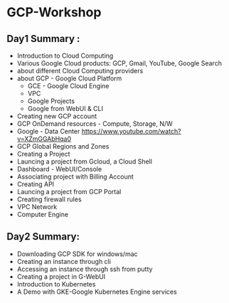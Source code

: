 # GCP-Workshop
## Day1 Summary :
- Introduction to Cloud Computing
- Various Google Cloud products: GCP, Gmail, YouTube, Google Search
- about different Cloud Computing providers
- about GCP - Google Cloud Platform
  - GCE - Google Cloud Engine
  - VPC
  - Google Projects
  - Google from WebUI & CLI
- Creating new GCP account
- GCP OnDemand resources - Compute, Storage, N/W
- Google - Data Center https://www.youtube.com/watch?v=XZmGGAbHqa0
- GCP Global Regions and Zones
- Creating a Project
- Launcing a project from Gcloud, a Cloud Shell
- Dashboard - WebUI/Console
- Associating project with Billing Account
- Creating API
- Launcing a project from GCP Portal
- Creating firewall rules
- VPC Network
- Computer Engine

## Day2 Summary:
- Downloading GCP SDK for windows/mac
- Creating an instance through cli
- Accessing an instance through ssh from putty
- Creating a project in G-WebUI
- Introduction to Kubernetes
- A Demo with GKE-Google Kubernetes Engine services
